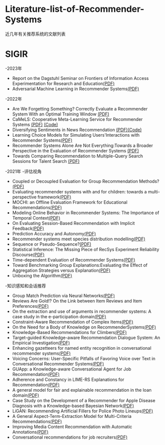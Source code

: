 # Literature-list-of-Recommender-Systems
近几年有关推荐系统的文献列表
# SIGIR
-2023年
- Report on the Dagstuhl Seminar on Frontiers of Information Access Experimentation for Research and Education[(PDF)](https://sigir.org/wp-content/uploads/2023/07/p07.pdf)
- Adversarial Machine Learning in Recommender Systems[(PDF)](https://iris.poliba.it/retrieve/dd89f8a6-faa4-ccdd-e053-6605fe0a1b87/Adversarial_Machine_Learning_in_Recommender_Systems.pdf)

-2022年
- Are We Forgetting Something? Correctly Evaluate a Recommender System With an Optimal Training Window [(PDF)](https://ceur-ws.org/Vol-3228/paper1.pdf)
- CaMeLS: Cooperative Meta-Learning Service for Recommender Systems [(PDF)](https://ceur-ws.org/Vol-3228/paper2.pdf) [(Code)](https://camels.recommender-systems.com/)
- Diversifying Sentiments in News Recommendation [(PDF)](https://ceur-ws.org/Vol-3228/paper3.pdf)[(Code)](https://github.com/MeteSertkan/newsrec)
- Learning Choice Models for Simulating Users'Interactions with Recommender Systems[(PDF)](https://ceur-ws.org/Vol-3228/paper4.pdf)
- Recommender Systems Alone Are Not Everything:Towards a Broader Perspective in the Evaluation of Recommender Systems [(PDF)](https://ceur-ws.org/Vol-3228/paper5.pdf)
- Towards Comparing Recommendation to Multiple-Query Search Sessions for Talent Search [(PDF)](https://ceur-ws.org/Vol-3228/paper6.pdf)

  
-2021年
-评估视角
- Coupled or Decoupled Evaluation for Group Recommendation Methods?[(PDF)](https://ceur-ws.org/Vol-2955/paper1.pdf)
- Evaluating recommender systems with and for children: towards a multi-perspective framework[(PDF)](https://ceur-ws.org/Vol-2955/paper2.pdf)
- MOCHI: an Offline Evaluation Framework for Educational Recommendations[(PDF)](https://ceur-ws.org/Vol-2955/paper3.pdf)
- Modeling Online Behavior in Recommender Systems: The Importance of Temporal Context[(PDF)](https://ceur-ws.org/Vol-2955/paper4.pdf)
- On Evaluating Session-Based Recommendation with Implicit Feedback[(PDF)](https://ceur-ws.org/Vol-2955/paper5.pdf)
- Prediction Accuracy and Autonomy[(PDF)](https://ceur-ws.org/Vol-2955/paper6.pdf)
- Recommender systems meet species distribution modelling[(PDF)](https://ceur-ws.org/Vol-2955/paper7.pdf)
- Sequence or Pseudo-Sequence?[(PDF)](https://ceur-ws.org/Vol-2955/paper8.pdf)
- Statistical Inference: The Missing Piece of RecSys Experiment Reliability Discourse[(PDF)](https://ceur-ws.org/Vol-2955/paper9.pdf)
- Time-dependent Evaluation of Recommender Systems[(PDF)](https://ceur-ws.org/Vol-2955/paper10.pdf)
- Toward Benchmarking Group Explanations:Evaluating the Effect of Aggregation Strategies versus Explanation[(PDF)](https://ceur-ws.org/Vol-2955/paper11.pdf)
- Unboxing the Algorithm[(PDF)](https://ceur-ws.org/Vol-2955/paper12.pdf)

-知识感知和会话推荐
- Group Match Prediction via Neural Networks[(PDF)](https://ceur-ws.org/Vol-2960/paper1.pdf)
- Reviews Are Gold!? On the Link between Item Reviews and Item Preferences[(PDF)](https://ceur-ws.org/Vol-2960/paper2.pdf)
- On the extraction and use of arguments in recommender systems: A case study in the e-participation domain[(PDF)](https://ceur-ws.org/Vol-2960/paper3.pdf)
- Constraint-Aware Recommendation of Complex Items[(PDF)](https://ceur-ws.org/Vol-2960/paper4.pdf)
- On the Need for a Body of Knowledge on RecommenderSystems[(PDF)](https://ceur-ws.org/Vol-2960/paper5.pdf)
- Knowledge-Based Recommendations for Climbers[(PDF)](https://ceur-ws.org/Vol-2960/paper6.pdf)
- Target-guided Knowledge-aware Recommendation Dialogue System: An Empirical Investigation[(PDF)](https://ceur-ws.org/Vol-2960/paper7.pdf)
- Enhancing gazetteers for named entity recognition in conversational recommender systems[(PDF)](https://ceur-ws.org/Vol-2960/paper8.pdf)
- Voicing Concerns: User-Specific Pitfalls of Favoring Voice over Text in Conversational Recommender Systems[(PDF)](https://ceur-ws.org/Vol-2960/paper9.pdf)
- GUApp: a Knowledge-aware Conversational Agent for Job Recommendation[(PDF)](https://ceur-ws.org/Vol-2960/paper10.pdf)
- Adherence and Constancy in LIME-RS Explanations for Recommendation[(PDF)](https://ceur-ws.org/Vol-2960/paper11.pdf)
- A general model for fair and explainable recommendation in the loan domain[(PDF)](https://ceur-ws.org/Vol-2960/paper12.pdf)
- Case Study on the Development of a Recommender for Apple Disease Diagnosis with a Knowledge-based Bayesian Network[(PDF)](https://ceur-ws.org/Vol-2960/paper13.pdf)
- LiGAN: Recommending Artificial Fillers for Police Photo Lineups[(PDF)](https://ceur-ws.org/Vol-2960/paper14.pdf)
- A General Aspect-Term-Extraction Model for Multi-Criteria Recommendations[(PDF)](https://ceur-ws.org/Vol-2960/paper15.pdf)
- Improving Media Content Recommendation with Automatic Annotations[(PDF)](https://ceur-ws.org/Vol-2960/paper16.pdf)
- Conversational recommendations for job recruiters[(PDF)](https://ceur-ws.org/Vol-2960/paper17.pdf)


